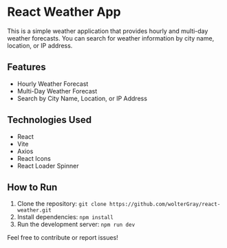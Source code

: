 # React Weather App

This is a simple weather application that provides hourly and multi-day weather forecasts. You can search for weather information by city name, location, or IP address.

## Features

- Hourly Weather Forecast
- Multi-Day Weather Forecast
- Search by City Name, Location, or IP Address

## Technologies Used

- React
- Vite
- Axios
- React Icons
- React Loader Spinner

## How to Run

1. Clone the repository: `git clone https://github.com/wolterGray/react-weather.git`
2. Install dependencies: `npm install`
3. Run the development server: `npm run dev`

Feel free to contribute or report issues!
